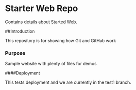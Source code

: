 # Starter Web Repo

Contains details about Started Web.

##Introduction

This repository is for showing how Git and GitHub work

### Purpose

Sample website with plenty of files for demos

####Deployment

This tests deployment and we are currently in the test1 branch.
